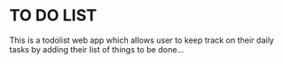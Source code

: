 # TO DO LIST
This is a todolist web app which allows user to  keep track on their daily tasks by adding their list of things to be done... 
